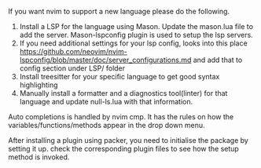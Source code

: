If you want nvim to support a new language please do the following.

1. Install a LSP for the language using Mason. Update the mason.lua file to add the server. Mason-lspconfig plugin is
   used to setup the lsp servers.
2. If you need additional settings for your lsp config, looks into this place https://github.com/neovim/nvim-lspconfig/blob/master/doc/server_configurations.md
   and add that to config section under LSP/ folder
3. Install treesitter for your specific language to get good syntax highlighting
4. Manually install a formatter and a diagnostics tool(linter) for that language and update null-ls.lua with
   that information.

Auto completions is handled by nvim cmp. It has the rules on how the variables/functions/methods appear in the drop down
menu.

After installing a plugin using packer, you need to initialise the package by setting it up. check the corresponding plugin files
to see how the setup method is invoked.
